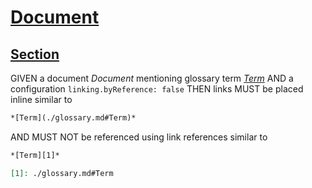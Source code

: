 # [Document](#document)

## [Section](#section)

GIVEN a document *Document* mentioning glossary term *[Term](./glossary.md#term "Term definition.")*
AND a configuration `linking.byReference: false`
THEN links MUST be placed inline similar to

```md
*[Term](./glossary.md#Term)*
```

AND MUST NOT be referenced using link references similar to

```md
*[Term][1]*

[1]: ./glossary.md#Term
```
